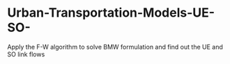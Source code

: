 # Urban-Transportation-Models-UE-SO-
Apply the F-W algorithm to solve BMW formulation and find out the UE and SO link flows
